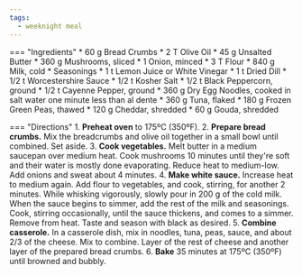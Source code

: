 ```yaml
---
tags:
  - weeknight meal
---
```

=== "Ingredients"
    * 60 g Bread Crumbs
    * 2 T Olive Oil
    * 45 g Unsalted Butter
    * 360 g Mushrooms, sliced
    * 1 Onion, minced
    * 3 T Flour
    * 840 g Milk, cold
    * Seasonings
        * 1 t Lemon Juice or White Vinegar
        * 1 t Dried Dill
        * 1/2 t Worcestershire Sauce
        * 1/2 t Kosher Salt
        * 1/2 t Black Peppercorn, ground
        * 1/2 t Cayenne Pepper, ground
    * 360 g Dry Egg Noodles, cooked in salt water one minute less than al dente
    * 360 g Tuna, flaked
    * 180 g Frozen Green Peas, thawed
    * 120 g Cheddar, shredded
    * 60 g Gouda, shredded

=== "Directions"
    1. **Preheat oven** to 175ºC (350ºF).
    2. **Prepare bread crumbs.** Mix the breadcrumbs and olive oil together in a small bowl until combined. Set aside.
    3. **Cook vegetables.** Melt butter in a medium saucepan over medium heat. Cook mushrooms 10 minutes until they're soft and their water is mostly done evaporating. Reduce heat to medium-low. Add onions and sweat about 4 minutes.
    4. **Make white sauce.** Increase heat to medium again. Add flour to vegetables, and cook, stirring, for another 2 minutes. While whisking vigorously, slowly pour in 200 g of the cold milk. When the sauce begins to simmer, add the rest of the milk and seasonings. Cook, stirring occasionally, until the sauce thickens, and comes to a simmer. Remove from heat. Taste and season with black as desired.
    5. **Combine casserole.** In a casserole dish, mix in noodles, tuna, peas, sauce, and about 2/3 of the cheese. Mix to combine. Layer of the rest of cheese and another layer of the prepared bread crumbs.
    6. **Bake** 35 minutes at 175ºC (350ºF) until browned and bubbly.

[^mitzewich]:
    Mitzewich, John. ["A Tuna Noodle Casserole that Will Make Even Mad Men Smile."](https://foodwishes.blogspot.com/2010/01/tuna-noodle-casserole-that-will-make.html) *Food Wishes.* 19 January 2010.
[^mitzewich2]:
    Mitzewich, John. ["Tuna Noddle Casserole – King of the Comfort Food Casseroles."](https://foodwishes.blogspot.com/2020/05/tuna-noddle-casserole-king-of-comfort.html) *Food Wishes.* 15 May 2020.
[^zoco]:
    Zoco, Zonya. [*Lickity-Split Meals: For Health-Conscious People on the Go!*](https://www.amazon.com/dp/1890926000)
